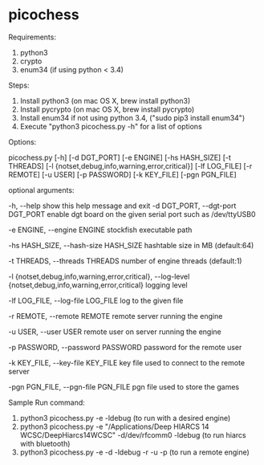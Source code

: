 picochess
=========

Requirements:

  1. python3
  2. crypto
  2. enum34 (if using python < 3.4)
  
Steps:
  
  1. Install python3 (on mac OS X, brew install python3)
  2. Install pycrypto (on mac OS X, brew install pycrypto)
  3. Install enum34 if not using python 3.4, ("sudo pip3 install enum34")
  4. Execute "python3 picochess.py -h" for a list of options
  
  Options:
  
  picochess.py [-h] [-d DGT_PORT] [-e ENGINE] [-hs HASH_SIZE] [-t THREADS]
               [-l {notset,debug,info,warning,error,critical}]
               [-lf LOG_FILE] [-r REMOTE] [-u USER] [-p PASSWORD]
               [-k KEY_FILE] [-pgn PGN_FILE]


optional arguments:

  -h, --help            show this help message and exit
  -d DGT_PORT, --dgt-port DGT_PORT
                        enable dgt board on the given serial port such as
                        /dev/ttyUSB0
  
  -e ENGINE, --engine ENGINE
                        stockfish executable path
  
  -hs HASH_SIZE, --hash-size HASH_SIZE
                        hashtable size in MB (default:64)
  
  -t THREADS, --threads THREADS
                        number of engine threads (default:1)
  
  -l {notset,debug,info,warning,error,critical}, --log-level {notset,debug,info,warning,error,critical}
                        logging level
  
  -lf LOG_FILE, --log-file LOG_FILE
                        log to the given file
  
  -r REMOTE, --remote REMOTE
                        remote server running the engine
  
  -u USER, --user USER  remote user on server running the engine
  
  -p PASSWORD, --password PASSWORD
                        password for the remote user
  
  -k KEY_FILE, --key-file KEY_FILE
                        key file used to connect to the remote server
  
  -pgn PGN_FILE, --pgn-file PGN_FILE
                        pgn file used to store the games

Sample Run command:

  1. python3 picochess.py -e <engine location> -ldebug (to run with a desired engine)
  2. python3 picochess.py -e "/Applications/Deep HIARCS 14 WCSC/DeepHiarcs14WCSC" -d/dev/rfcomm0 -ldebug (to run hiarcs with bluetooth)
  3. python3 picochess.py -e <engine location> -d<device> -ldebug -r<server> -u<username> -p<password> (to run a remote engine)
  
